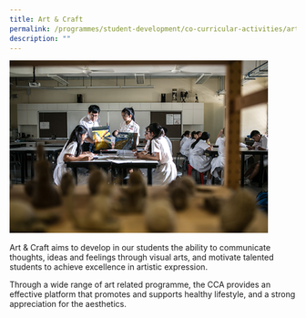 ```yaml
---
title: Art & Craft
permalink: /programmes/student-development/co-curricular-activities/art-club/
description: ""
---
```

<style>  
img {  
  display: block;  
  margin-left: auto;  
  margin-right: auto;  
}  
</style>  
<body><img src="/images/CCA-Art-Club.jpeg" alt="Art & Craft
" style="width:90%;">  
  
</body>

Art & Craft aims to develop in our students the ability to communicate thoughts, ideas and feelings through visual arts, and motivate talented students to achieve excellence in artistic expression.

Through a wide range of art related programme, the CCA provides an effective platform that promotes and supports healthy lifestyle, and a strong appreciation for the aesthetics.